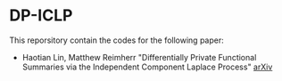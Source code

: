 # DP-ICLP

This reporsitory contain the codes for the following paper:
- Haotian Lin, Matthew Reimherr "Differentially Private Functional Summaries via the Independent Component Laplace Process" [arXiv](https://arxiv.org/abs/2309.00125)

